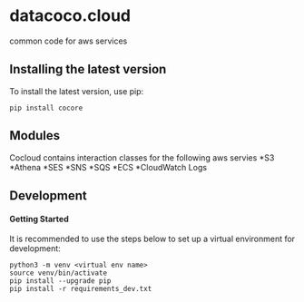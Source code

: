 # datacoco.cloud
common code for aws services

## Installing the latest version
To install the latest version, use pip:
```
pip install cocore
```
## Modules
Cocloud contains interaction classes for the following aws servies
*S3
*Athena
*SES
*SNS
*SQS
*ECS
*CloudWatch Logs

## Development

#### Getting Started

It is recommended to use the steps below to set up a virtual environment for development:

```
python3 -m venv <virtual env name>
source venv/bin/activate
pip install --upgrade pip
pip install -r requirements_dev.txt
```
